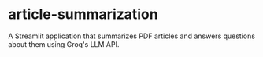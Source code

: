 # article-summarization
A Streamlit application that summarizes PDF articles and answers questions about them using Groq's LLM API.

